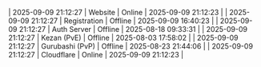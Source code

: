 | 2025-09-09 21:12:27 | Website | Online | 2025-09-09 21:12:23 |
| 2025-09-09 21:12:27 | Registration | Offline | 2025-09-09 16:40:23 |
| 2025-09-09 21:12:27 | Auth Server | Offline | 2025-08-18 09:33:31 |
| 2025-09-09 21:12:27 | Kezan (PvE) | Offline | 2025-08-03 17:58:02 |
| 2025-09-09 21:12:27 | Gurubashi (PvP) | Offline | 2025-08-23 21:44:06 |
| 2025-09-09 21:12:27 | Cloudflare | Online | 2025-09-09 21:12:23 |
